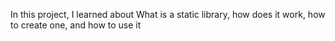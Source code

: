 In this project, I learned about What is a static library, how does it work, how to create one, and how to use it
